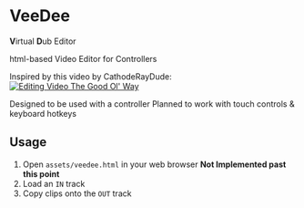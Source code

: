 # VeeDee

**V**irtual **D**ub Editor

html-based Video Editor for Controllers

Inspired by this video by CathodeRayDude:
 [![Editing Video The Good Ol' Way](https://img.youtube.com/vi/AEMdmnNbCZA/0.jpg)](https://www.youtube.com/watch?v=AEMdmnNbCZA "Editing Video The Good Ol' Way")

Designed to be used with a controller
Planned to work with touch controls & keyboard hotkeys


## Usage

 1. Open `assets/veedee.html` in your web browser
    **Not Implemented past this point**
 2. Load an `IN` track
 3. Copy clips onto the `OUT` track

